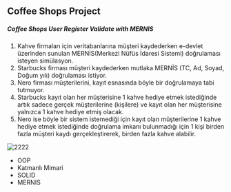

## Coffee Shops Project

##### Coffee Shops User Register Validate with MERNIS

1. Kahve firmaları için veritabanlarına müşteri kaydederken e-devlet üzerinden sunulan MERNİS(Merkezi Nüfüs İdaresi Sistemi) doğrulaması isteyen simülasyon.
5. Starbucks firması müşteri kaydederken mutlaka MERNİS (TC, Ad, Soyad, Doğum yılı) doğrulaması istiyor.
6. Nero firması müşterilerini, kayıt esnasında böyle bir doğrulamaya tabi tutmuyor.
7. Starbucks kayıt olan her müşterisine 1 kahve hediye etmek istediğinde artık sadece gerçek müşterilerine (kişilere) ve kayıt olan her müşterisine yalnızca 1 kahve hediye etmiş olacak.
8. Nero ise böyle bir sistem istemediği için kayıt olan müşterilerine 1 kahve hediye etmek istediğinde doğrulama imkanı bulunmadığı için 1 kişi birden fazla müşteri kaydı gerçekleştirerek, birden fazla kahve alabilir.

![2222](https://user-images.githubusercontent.com/81384110/117567837-aa2cad80-b0c6-11eb-8137-b5b2ecfcea80.png)

* OOP
* Katmanlı Mimari
* SOLID
* MERNIS


